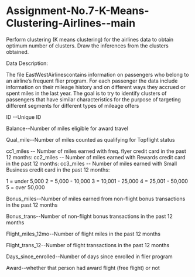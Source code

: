 # Assignment-No.7-K-Means-Clustering-Airlines--main
Perform clustering (K means clustering) for the airlines data to obtain optimum number of clusters. Draw the inferences from the clusters obtained.

Data Description:

The file EastWestAirlinescontains information on passengers who belong to an airline’s frequent flier program. For each passenger the data include information on their mileage history and on different ways they accrued or spent miles in the last year. The goal is to try to identify clusters of passengers that have similar characteristics for the purpose of targeting different segments for different types of mileage offers

ID --Unique ID

Balance--Number of miles eligible for award travel

Qual_mile--Number of miles counted as qualifying for Topflight status

cc1_miles -- Number of miles earned with freq. flyer credit card in the past 12 months: cc2_miles -- Number of miles earned with Rewards credit card in the past 12 months: cc3_miles -- Number of miles earned with Small Business credit card in the past 12 months:

1 = under 5,000 2 = 5,000 - 10,000 3 = 10,001 - 25,000 4 = 25,001 - 50,000 5 = over 50,000

Bonus_miles--Number of miles earned from non-flight bonus transactions in the past 12 months

Bonus_trans--Number of non-flight bonus transactions in the past 12 months

Flight_miles_12mo--Number of flight miles in the past 12 months

Flight_trans_12--Number of flight transactions in the past 12 months

Days_since_enrolled--Number of days since enrolled in flier program

Award--whether that person had award flight (free flight) or not
